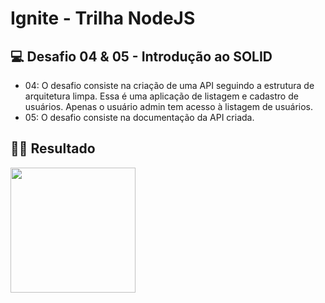 # Ignite - Trilha NodeJS

## 💻 Desafio 04 & 05 - Introdução ao SOLID

- 04: O desafio consiste na criação de uma API seguindo a estrutura de arquitetura limpa. Essa é uma aplicação de listagem e cadastro de usuários. Apenas o usuário admin tem acesso à listagem de usuários.
- 05: O desafio consiste na documentação da API criada.

## 👩‍💻 Resultado
<img src="https://user-images.githubusercontent.com/84260347/145808963-99c9ad33-d0c9-44f3-9172-bc9c00b0c897.png" widht="200" height="200">

